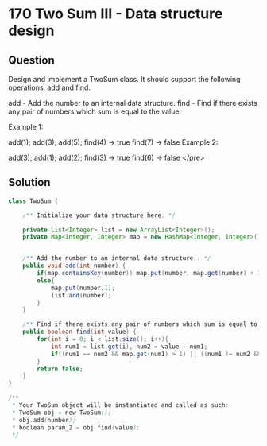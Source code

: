 # 170 Two Sum III - Data structure design

## Question

 Design and implement a TwoSum class. It should support the following operations: add and find.

add - Add the number to an internal data structure. find - Find if there exists any pair of numbers which sum is equal to the value.

Example 1:

add\(1\); add\(3\); add\(5\); find\(4\) -&gt; true find\(7\) -&gt; false Example 2:

add\(3\); add\(1\); add\(2\); find\(3\) -&gt; true find\(6\) -&gt; false &lt;/pre&gt;

## Solution

```java
class TwoSum {

    /** Initialize your data structure here. */

    private List<Integer> list = new ArrayList<Integer>();
    private Map<Integer, Integer> map = new HashMap<Integer, Integer>();


    /** Add the number to an internal data structure.. */
    public void add(int number) {
        if(map.containsKey(number)) map.put(number, map.get(number) + 1);
        else{
            map.put(number,1);
            list.add(number);
        }
    }

    /** Find if there exists any pair of numbers which sum is equal to the value. */
    public boolean find(int value) {
        for(int i = 0; i < list.size(); i++){
            int num1 = list.get(i), num2 = value - num1;
            if((num1 == num2 && map.get(num1) > 1) || ((num1 != num2 && map.containsKey(num2)))) return true;
        }
        return false;
    }
}

/**
 * Your TwoSum object will be instantiated and called as such:
 * TwoSum obj = new TwoSum();
 * obj.add(number);
 * boolean param_2 = obj.find(value);
 */
```

